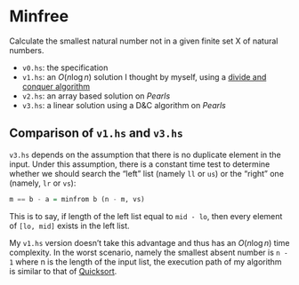 # Minfree
Calculate the smallest natural number not in a given finite set X of natural numbers.

- `v0.hs`: the specification
- `v1.hs`: an $O(n\log{}n)$ solution I thought by myself, using a [divide and conquer algorithm](http://en.wikipedia.org/wiki/Divide_and_conquer_algorithms)
- `v2.hs`: an array based solution on _Pearls_
- `v3.hs`: a linear solution using a D&C algorithm on _Pearls_

## Comparison of `v1.hs` and `v3.hs`
`v3.hs` depends on the assumption that there is no duplicate element in the input. Under this assumption, there is a constant time test to determine whether we should search the “left” list (namely `ll` or `us`) or the “right” one (namely, `lr` or `vs`):

```Haskell
m == b - a = minfrom b (n - m, vs)
```

This is to say, if length of the left list equal to `mid - lo`, then every element of `[lo, mid]` exists in the left list.

My `v1.hs` version doesn’t take this advantage and thus has an $O(n\log{}n)$ time complexity. In the worst scenario, namely the smallest absent number is `n - 1` where n is the length of the input list, the execution path of my algorithm is similar to that of [Quicksort](http://en.wikipedia.org/wiki/Quicksort).
